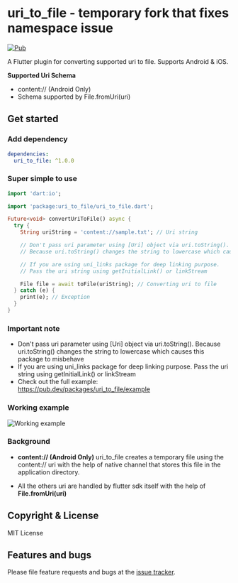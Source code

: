 # uri_to_file - temporary fork that fixes namespace issue

[![Pub](https://img.shields.io/pub/v/uri_to_file.svg?style=flat-square&logo=dart&label=pub.dev&color=blue)](https://pub.dev/packages/uri_to_file)

A Flutter plugin for converting supported uri to file. Supports Android & iOS.

**Supported Uri Schema**

- content:// (Android Only)
- Schema supported by File.fromUri(uri)

## Get started

### Add dependency

```yaml
dependencies:
  uri_to_file: ^1.0.0
```

### Super simple to use

```dart
import 'dart:io';

import 'package:uri_to_file/uri_to_file.dart';

Future<void> convertUriToFile() async {
  try {
    String uriString = 'content://sample.txt'; // Uri string

    // Don't pass uri parameter using [Uri] object via uri.toString().
    // Because uri.toString() changes the string to lowercase which causes this package to misbehave

    // If you are using uni_links package for deep linking purpose.
    // Pass the uri string using getInitialLink() or linkStream

    File file = await toFile(uriString); // Converting uri to file
  } catch (e) {
    print(e); // Exception
  }
}
```

### Important note

- Don't pass uri parameter using [Uri] object via uri.toString(). Because uri.toString() changes the string to lowercase which causes this package to misbehave
- If you are using uni_links package for deep linking purpose. Pass the uri string using getInitialLink() or linkStream
- Check out the full example: https://pub.dev/packages/uri_to_file/example

### Working example

![Working example](https://raw.githubusercontent.com/Nikhil1999/uri-to-file/dev/example/output/Output.gif 'Working example')

### Background

- **content:// (Android Only)**
  uri_to_file creates a temporary file using the content:// uri with the help of native channel that stores this file in the application directory.

- All the others uri are handled by flutter sdk itself with the help of
  **File.fromUri(uri)**

## Copyright & License

MIT License

## Features and bugs

Please file feature requests and bugs at the [issue tracker][tracker].

[tracker]: https://github.com/Nikhil1999/uri-to-file/issues
